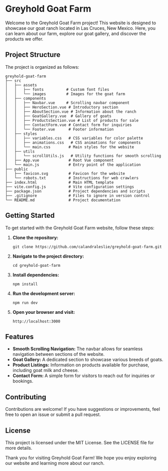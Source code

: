 # Greyhold Goat Farm

Welcome to the Greyhold Goat Farm project! This website is designed to showcase our goat ranch located in Las Cruces, New Mexico. Here, you can learn about our farm, explore our goat gallery, and discover the products we offer.

## Project Structure

The project is organized as follows:

```
greyhold-goat-farm
├── src
│   ├── assets
│   │   ├── fonts          # Custom font files
│   │   └── images         # Images for the goat farm
│   ├── components
│   │   ├── Navbar.vue     # Scrolling navbar component
│   │   ├── HeroSection.vue # Introductory section
│   │   ├── AboutSection.vue # Information about the ranch
│   │   ├── GoatGallery.vue  # Gallery of goats
│   │   ├── ProductsSection.vue # List of products for sale
│   │   ├── ContactForm.vue # Contact form for inquiries
│   │   └── Footer.vue      # Footer information
│   ├── styles
│   │   ├── variables.css   # CSS variables for color palette
│   │   ├── animations.css   # CSS animations for components
│   │   └── main.css        # Main styles for the website
│   ├── utils
│   │   └── scrollUtils.js   # Utility functions for smooth scrolling
│   ├── App.vue             # Root Vue component
│   └── main.js             # Entry point of the application
├── public
│   ├── favicon.svg         # Favicon for the website
│   └── robots.txt          # Instructions for web crawlers
├── index.html              # Main HTML template
├── vite.config.js          # Vite configuration settings
├── package.json            # Project dependencies and scripts
├── .gitignore              # Files to ignore in version control
└── README.md               # Project documentation
```

## Getting Started

To get started with the Greyhold Goat Farm website, follow these steps:

1. **Clone the repository:**
   ```
   git clone https://github.com/calandraleslie/greyhold-goat-farm.git
   ```

2. **Navigate to the project directory:**
   ```
   cd greyhold-goat-farm
   ```

3. **Install dependencies:**
   ```
   npm install
   ```

4. **Run the development server:**
   ```
   npm run dev
   ```

5. **Open your browser and visit:**
   ```
   http://localhost:3000
   ```

## Features

- **Smooth Scrolling Navigation:** The navbar allows for seamless navigation between sections of the website.
- **Goat Gallery:** A dedicated section to showcase various breeds of goats.
- **Product Listings:** Information on products available for purchase, including goat milk and cheese.
- **Contact Form:** A simple form for visitors to reach out for inquiries or bookings.

## Contributing

Contributions are welcome! If you have suggestions or improvements, feel free to open an issue or submit a pull request.

## License

This project is licensed under the MIT License. See the LICENSE file for more details.

Thank you for visiting Greyhold Goat Farm! We hope you enjoy exploring our website and learning more about our ranch.